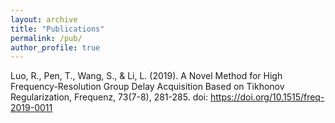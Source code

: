 ```yaml
---
layout: archive
title: "Publications"
permalink: /pub/
author_profile: true
---
```


Luo, R., Pen, T., Wang, S., & Li, L. (2019). A Novel Method for High Frequency-Resolution Group Delay Acquisition Based on Tikhonov Regularization, Frequenz, 73(7-8), 281-285. doi: https://doi.org/10.1515/freq-2019-0011

